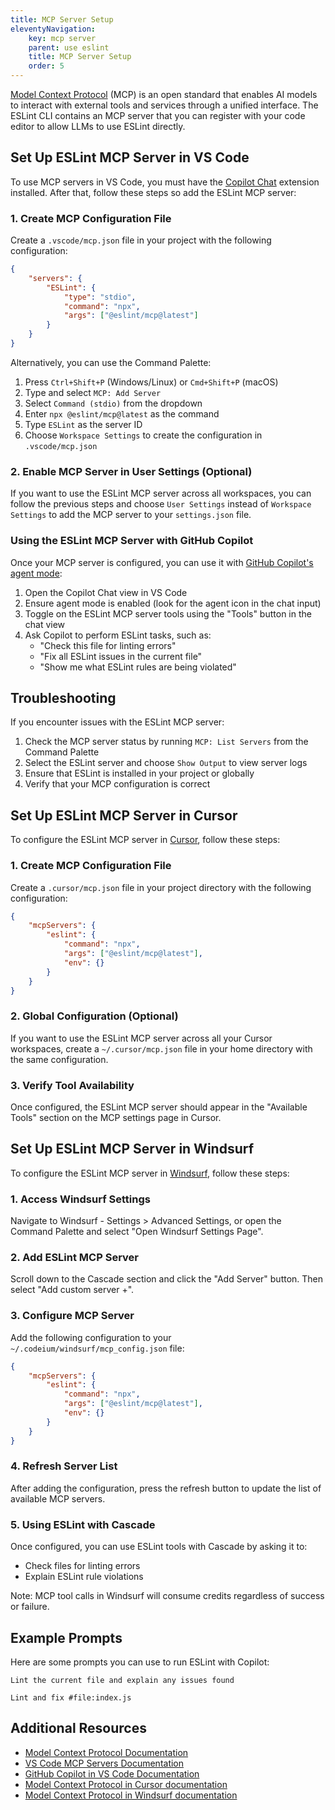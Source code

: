 ```yaml
---
title: MCP Server Setup
eleventyNavigation:
    key: mcp server
    parent: use eslint
    title: MCP Server Setup
    order: 5
---
```


[Model Context Protocol](https://modelcontextprotocol.io) (MCP) is an open standard that enables AI models to interact with external tools and services through a unified interface. The ESLint CLI contains an MCP server that you can register with your code editor to allow LLMs to use ESLint directly.

## Set Up ESLint MCP Server in VS Code

To use MCP servers in VS Code, you must have the [Copilot Chat](https://code.visualstudio.com/docs/copilot/copilot-chat) extension installed. After that, follow these steps so add the ESLint MCP server:

### 1. Create MCP Configuration File

Create a `.vscode/mcp.json` file in your project with the following configuration:

```json
{
	"servers": {
		"ESLint": {
			"type": "stdio",
			"command": "npx",
			"args": ["@eslint/mcp@latest"]
		}
	}
}
```

Alternatively, you can use the Command Palette:

1. Press `Ctrl+Shift+P` (Windows/Linux) or `Cmd+Shift+P` (macOS)
2. Type and select `MCP: Add Server`
3. Select `Command (stdio)` from the dropdown
4. Enter `npx @eslint/mcp@latest` as the command
5. Type `ESLint` as the server ID
6. Choose `Workspace Settings` to create the configuration in `.vscode/mcp.json`

### 2. Enable MCP Server in User Settings (Optional)

If you want to use the ESLint MCP server across all workspaces, you can follow the previous steps and choose `User Settings` instead of `Workspace Settings` to add the MCP server to your `settings.json` file.

### Using the ESLint MCP Server with GitHub Copilot

Once your MCP server is configured, you can use it with [GitHub Copilot's agent mode](https://code.visualstudio.com/docs/copilot/chat/chat-agent-mode):

1. Open the Copilot Chat view in VS Code
2. Ensure agent mode is enabled (look for the agent icon in the chat input)
3. Toggle on the ESLint MCP server tools using the "Tools" button in the chat view
4. Ask Copilot to perform ESLint tasks, such as:
    - "Check this file for linting errors"
    - "Fix all ESLint issues in the current file"
    - "Show me what ESLint rules are being violated"

## Troubleshooting

If you encounter issues with the ESLint MCP server:

1. Check the MCP server status by running `MCP: List Servers` from the Command Palette
2. Select the ESLint server and choose `Show Output` to view server logs
3. Ensure that ESLint is installed in your project or globally
4. Verify that your MCP configuration is correct

## Set Up ESLint MCP Server in Cursor

To configure the ESLint MCP server in [Cursor](https://cursor.com), follow these steps:

### 1. Create MCP Configuration File

Create a `.cursor/mcp.json` file in your project directory with the following configuration:

```json
{
	"mcpServers": {
		"eslint": {
			"command": "npx",
			"args": ["@eslint/mcp@latest"],
			"env": {}
		}
	}
}
```

### 2. Global Configuration (Optional)

If you want to use the ESLint MCP server across all your Cursor workspaces, create a `~/.cursor/mcp.json` file in your home directory with the same configuration.

### 3. Verify Tool Availability

Once configured, the ESLint MCP server should appear in the "Available Tools" section on the MCP settings page in Cursor.

## Set Up ESLint MCP Server in Windsurf

To configure the ESLint MCP server in [Windsurf](https://docs.windsurf.com/), follow these steps:

### 1. Access Windsurf Settings

Navigate to Windsurf - Settings > Advanced Settings, or open the Command Palette and select "Open Windsurf Settings Page".

### 2. Add ESLint MCP Server

Scroll down to the Cascade section and click the "Add Server" button. Then select "Add custom server +".

### 3. Configure MCP Server

Add the following configuration to your `~/.codeium/windsurf/mcp_config.json` file:

```json
{
	"mcpServers": {
		"eslint": {
			"command": "npx",
			"args": ["@eslint/mcp@latest"],
			"env": {}
		}
	}
}
```

### 4. Refresh Server List

After adding the configuration, press the refresh button to update the list of available MCP servers.

### 5. Using ESLint with Cascade

Once configured, you can use ESLint tools with Cascade by asking it to:

- Check files for linting errors
- Explain ESLint rule violations

Note: MCP tool calls in Windsurf will consume credits regardless of success or failure.

## Example Prompts

Here are some prompts you can use to run ESLint with Copilot:

```text
Lint the current file and explain any issues found

Lint and fix #file:index.js
```

## Additional Resources

- [Model Context Protocol Documentation](https://modelcontextprotocol.io/introduction)
- [VS Code MCP Servers Documentation](https://code.visualstudio.com/docs/copilot/chat/mcp-servers)
- [GitHub Copilot in VS Code Documentation](https://code.visualstudio.com/docs/copilot/copilot-chat)
- [Model Context Protocol in Cursor documentation](https://docs.cursor.com/context/model-context-protocol)
- [Model Context Protocol in Windsurf documentation](https://docs.windsurf.com/)
